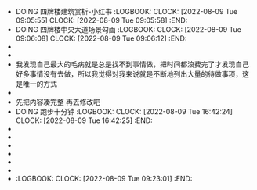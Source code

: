 - DOING 四牌楼建筑赏析-小红书
  :LOGBOOK:
  CLOCK: [2022-08-09 Tue 09:05:55]
  CLOCK: [2022-08-09 Tue 09:05:58]
  :END:
- DOING 四牌楼中央大道场景勾画
  :LOGBOOK:
  CLOCK: [2022-08-09 Tue 09:06:08]
  CLOCK: [2022-08-09 Tue 09:06:12]
  :END:
-
-
- 我发现自己最大的毛病就是总是找不到事情做，把时间都浪费完了才发现自己好多事情没有去做，所以我觉得对我来说就是不断地列出大量的待做事项，这是唯一的方式
-
- 先把内容凑完整  再去修改吧
- DOING 跑步十分钟
  :LOGBOOK:
  CLOCK: [2022-08-09 Tue 16:42:24]
  CLOCK: [2022-08-09 Tue 16:42:25]
  :END:
-
-
-
-
-
-
- :LOGBOOK:
  CLOCK: [2022-08-09 Tue 09:23:01]
  :END:
